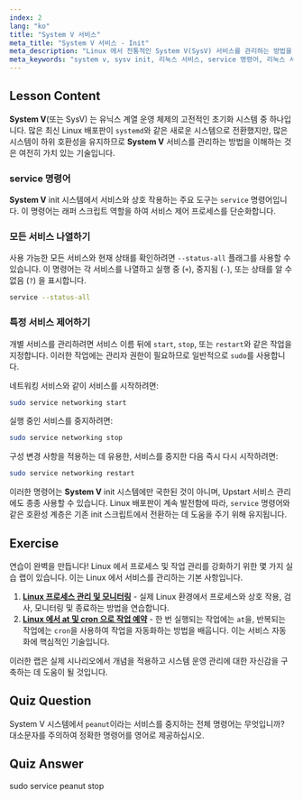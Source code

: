 ```yaml
---
index: 2
lang: "ko"
title: "System V 서비스"
meta_title: "System V 서비스 - Init"
meta_description: "Linux 에서 전통적인 System V(SysV) 서비스를 관리하는 방법을 알아보세요. 이 가이드는 System V init 시스템에서 `service` 명령어를 사용하여 서비스를 나열, 시작, 중지 및 재시작하는 방법을 다룹니다."
meta_keywords: "system v, sysv init, 리눅스 서비스, service 명령어, 리눅스 서비스 관리, 서비스 시작, 서비스 중지, 서비스 재시작, 리눅스 system v"
---
```


## Lesson Content

**System V**(또는 SysV) 는 유닉스 계열 운영 체제의 고전적인 초기화 시스템 중 하나입니다. 많은 최신 Linux 배포판이 `systemd`와 같은 새로운 시스템으로 전환했지만, 많은 시스템이 하위 호환성을 유지하므로 **System V** 서비스를 관리하는 방법을 이해하는 것은 여전히 가치 있는 기술입니다.

### service 명령어

**System V** init 시스템에서 서비스와 상호 작용하는 주요 도구는 `service` 명령어입니다. 이 명령어는 래퍼 스크립트 역할을 하여 서비스 제어 프로세스를 단순화합니다.

### 모든 서비스 나열하기

사용 가능한 모든 서비스와 현재 상태를 확인하려면 `--status-all` 플래그를 사용할 수 있습니다. 이 명령어는 각 서비스를 나열하고 실행 중 (`+`), 중지됨 (`-`), 또는 상태를 알 수 없음 (`?`) 을 표시합니다.

```bash
service --status-all
```

### 특정 서비스 제어하기

개별 서비스를 관리하려면 서비스 이름 뒤에 `start`, `stop`, 또는 `restart`와 같은 작업을 지정합니다. 이러한 작업에는 관리자 권한이 필요하므로 일반적으로 `sudo`를 사용합니다.

네트워킹 서비스와 같이 서비스를 시작하려면:

```bash
sudo service networking start
```

실행 중인 서비스를 중지하려면:

```bash
sudo service networking stop
```

구성 변경 사항을 적용하는 데 유용한, 서비스를 중지한 다음 즉시 다시 시작하려면:

```bash
sudo service networking restart
```

이러한 명령어는 **System V** init 시스템에만 국한된 것이 아니며, Upstart 서비스 관리에도 종종 사용할 수 있습니다. Linux 배포판이 계속 발전함에 따라, `service` 명령어와 같은 호환성 계층은 기존 init 스크립트에서 전환하는 데 도움을 주기 위해 유지됩니다.

## Exercise

연습이 완벽을 만듭니다! Linux 에서 프로세스 및 작업 관리를 강화하기 위한 몇 가지 실습 랩이 있습니다. 이는 Linux 에서 서비스를 관리하는 기본 사항입니다.

1. **[Linux 프로세스 관리 및 모니터링](https://labex.io/ko/labs/comptia-manage-and-monitor-linux-processes-590864)** - 실제 Linux 환경에서 프로세스와 상호 작용, 검사, 모니터링 및 종료하는 방법을 연습합니다.
2. **[Linux 에서 at 및 cron 으로 작업 예약](https://labex.io/ko/labs/comptia-schedule-tasks-with-at-and-cron-in-linux-590870)** - 한 번 실행되는 작업에는 `at`을, 반복되는 작업에는 `cron`을 사용하여 작업을 자동화하는 방법을 배웁니다. 이는 서비스 자동화에 핵심적인 기술입니다.

이러한 랩은 실제 시나리오에서 개념을 적용하고 시스템 운영 관리에 대한 자신감을 구축하는 데 도움이 될 것입니다.

## Quiz Question

System V 시스템에서 `peanut`이라는 서비스를 중지하는 전체 명령어는 무엇입니까? 대소문자를 주의하여 정확한 명령어를 영어로 제공하십시오.

## Quiz Answer

sudo service peanut stop
